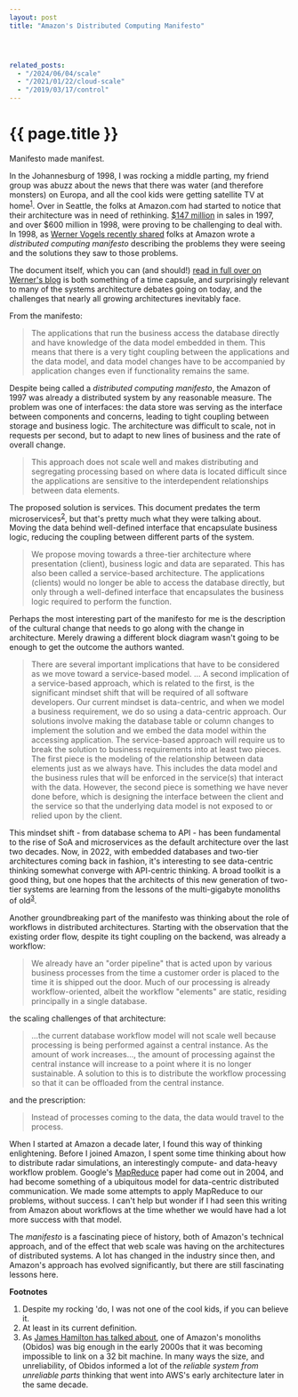 ```yaml
---
layout: post
title: "Amazon's Distributed Computing Manifesto"




related_posts:
  - "/2024/06/04/scale"
  - "/2021/01/22/cloud-scale"
  - "/2019/03/17/control"
---
```

{{ page.title }}
================

<p class="meta">Manifesto made manifest.</p>

In the Johannesburg of 1998, I was rocking a middle parting, my friend group was abuzz about the news that there was water (and therefore monsters) on Europa, and all the cool kids were getting satellite TV at home<sup>[1](#foot1)</sup>. Over in Seattle, the folks at Amazon.com had started to notice that their architecture was in need of rethinking. [$147 million](https://d18rn0p25nwr6d.cloudfront.net/CIK-0001018724/96985bfb-79b1-41e9-b552-fd5ad5af6fd3.pdf) in sales in 1997, and over $600 million in 1998, were proving to be challenging to deal with. In 1998, as [Werner Vogels recently shared](https://www.allthingsdistributed.com/2022/11/amazon-1998-distributed-computing-manifesto.html) folks at Amazon wrote a *distributed computing manifesto* describing the problems they were seeing and the solutions they saw to those problems.

The document itself, which you can (and should!) [read in full over on Werner's blog](https://www.allthingsdistributed.com/2022/11/amazon-1998-distributed-computing-manifesto.html) is both something of a time capsule, and surprisingly relevant to many of the systems architecture debates going on today, and the challenges that nearly all growing architectures inevitably face.

From the manifesto:

> The applications that run the business access the database directly and have knowledge of the data model embedded in them. This means that there is a very tight coupling between the applications and the data model, and data model changes have to be accompanied by application changes even if functionality remains the same.

Despite being called a *distributed computing manifesto*, the Amazon of 1997 was already a distributed system by any reasonable measure. The problem was one of interfaces: the data store was serving as the interface between components and concerns, leading to tight coupling between storage and business logic. The architecture was difficult to scale, not in requests per second, but to adapt to new lines of business and the rate of overall change.

> This approach does not scale well and makes distributing and segregating processing based on where data is located difficult since the applications are sensitive to the interdependent relationships between data elements.

The proposed solution is services. This document predates the term microservices<sup>[2](#foot2)</sup>, but that's pretty much what they were talking about. Moving the data behind well-defined interface that encapsulate business logic, reducing the coupling between different parts of the system.

> We propose moving towards a three-tier architecture where presentation (client), business logic and data are separated. This has also been called a service-based architecture. The applications (clients) would no longer be able to access the database directly, but only through a well-defined interface that encapsulates the business logic required to perform the function.

Perhaps the most interesting part of the manifesto for me is the description of the cultural change that needs to go along with the change in architecture. Merely drawing a different block diagram wasn't going to be enough to get the outcome the authors wanted.

> There are several important implications that have to be considered as we move toward a service-based model.
> ...
> A second implication of a service-based approach, which is related to the first, is the significant mindset shift that will be required of all software developers. Our current mindset is data-centric, and when we model a business requirement, we do so using a data-centric approach. Our solutions involve making the database table or column changes to implement the solution and we embed the data model within the accessing application. The service-based approach will require us to break the solution to business requirements into at least two pieces. The first piece is the modeling of the relationship between data elements just as we always have. This includes the data model and the business rules that will be enforced in the service(s) that interact with the data. However, the second piece is something we have never done before, which is designing the interface between the client and the service so that the underlying data model is not exposed to or relied upon by the client.

This mindset shift - from database schema to API - has been fundamental to the rise of SoA and microservices as the default architecture over the last two decades. Now, in 2022, with embedded databases and two-tier architectures coming back in fashion, it's interesting to see data-centric thinking somewhat converge with API-centric thinking. A broad toolkit is a good thing, but one hopes that the architects of this new generation of two-tier systems are learning from the lessons of the multi-gigabyte monoliths of old<sup>[3](#foot3)</sup>.

Another groundbreaking part of the manifesto was thinking about the role of workflows in distributed architectures. Starting with the observation that the existing order flow, despite its tight coupling on the backend, was already a workflow:

> We already have an "order pipeline" that is acted upon by various business processes from the time a customer order is placed to the time it is shipped out the door. Much of our processing is already workflow-oriented, albeit the workflow "elements" are static, residing principally in a single database. 

the scaling challenges of that architecture:

> ...the current database workflow model will not scale well because processing is being performed against a central instance. As the amount of work increases..., the amount of processing against the central instance will increase to a point where it is no longer sustainable. A solution to this is to distribute the workflow processing so that it can be offloaded from the central instance.

and the prescription:

> Instead of processes coming to the data, the data would travel to the process.

When I started at Amazon a decade later, I found this way of thinking enlightening. Before I joined Amazon, I spent some time thinking about how to distribute radar simulations, an interestingly compute- and data-heavy workflow problem. Google's [MapReduce](http://static.googleusercontent.com/media/research.google.com/es/us/archive/mapreduce-osdi04.pdf) paper had come out in 2004, and had become something of a ubiquitous model for data-centric distributed communication. We made some attempts to apply MapReduce to our problems, without success. I can't help but wonder if I had seen this writing from Amazon about workflows at the time whether we would have had a lot more success with that model.

The *manifesto* is a fascinating piece of history, both of Amazon's technical approach, and of the effect that web scale was having on the architectures of distributed systems. A lot has changed in the industry since then, and Amazon's approach has evolved significantly, but there are still fascinating lessons here.

**Footnotes**

1. <a name="foot1"></a> Despite my rocking 'do, I was not one of the cool kids, if you can believe it.
2. <a name="foot2"></a> At least in its current definition. 
3. <a name="foot3"></a> As [James Hamilton has talked about](http://hpts.ws/papers/2022/JamesHamilton20221010.pdf), one of Amazon's monoliths (Obidos) was big enough in the early 2000s that it was becoming impossible to link on a 32 bit machine. In many ways the size, and unreliability, of Obidos informed a lot of the *reliable system from unreliable parts* thinking that went into AWS's early architecture later in the same decade.